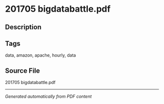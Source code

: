 # 201705 bigdatabattle.pdf

## Description

## Tags
data, amazon, apache, hourly, data

## Source File
201705 bigdatabattle.pdf

---
*Generated automatically from PDF content*
